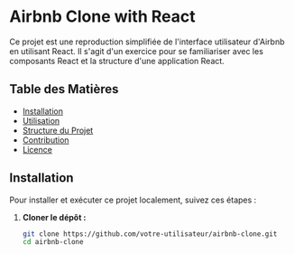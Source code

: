 # Airbnb Clone with React

Ce projet est une reproduction simplifiée de l'interface utilisateur d'Airbnb en utilisant React. Il s'agit d'un exercice pour se familiariser avec les composants React et la structure d'une application React.

## Table des Matières

- [Installation](#installation)
- [Utilisation](#utilisation)
- [Structure du Projet](#structure-du-projet)
- [Contribution](#contribution)
- [Licence](#licence)

## Installation

Pour installer et exécuter ce projet localement, suivez ces étapes :

1. **Cloner le dépôt :**

   ```bash
   git clone https://github.com/votre-utilisateur/airbnb-clone.git
   cd airbnb-clone


